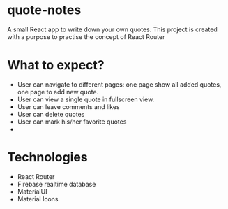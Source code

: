# quote-notes
A small React app to write down your own quotes.
This project is created with a purpose to practise the concept of React Router

# What to expect?
- User can navigate to different pages: one page show all added quotes, one page to add new quote.
- User can view a single quote in fullscreen view.
- User can leave comments and likes
- User can delete quotes
- User can mark his/her favorite quotes
- 
# Technologies
- React Router
- Firebase realtime database
- MaterialUI
- Material Icons

